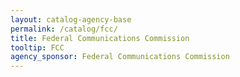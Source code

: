 ```yaml
---
layout: catalog-agency-base
permalink: /catalog/fcc/
title: Federal Communications Commission
tooltip: FCC
agency_sponsor: Federal Communications Commission
---
```


